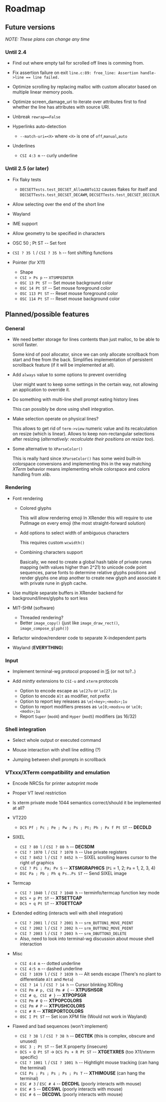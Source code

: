 Roadmap
=======

## Future versions

_NOTE: These plans can change any time_

### Until 2.4

* Find out where empty tail for scrolled off lines is comming from.

* Fix assertion failure on exit `line.c:89: free_line: Assertion handle->line == line failed.`

* Optimize scrolling by replacing malloc with custom allocator based on multiple linear memory pools.

* Optimize screen_damage_uri to iterate over attributes first to find whether the line has attributes with source URI.

* Unbreak `rewrap==False`

* Hyperlinks auto-detection

  * `--match-uri=<X>` where `<X>` is one of `off`,`manual`,`auto`

* Underlines
  * `CSI 4:3 m` -- curly underline

### Until 2.5 (or later)

* Fix flaky tests
  * `DECSETTests.test_DECSET_Allow80To132` causes flakes for itself and `DECSETTests.test_DECSET_DECAWM`, `DECSETTests.test_DECSET_DECCOLM`.

* Allow selecting over the end of the short line

* Wayland

* IME support

* Allow geometry to be specified in characters

* OSC 50 ; Pt ST -- Set font

* `CSI ? 35 l` / `CSI ? 35 h` -- font shifting functions

* Pointer (for X11)

  * Shape
  * `CSI > Ps p` -- `XTSMPOINTER`
  * `OSC 13 Pt ST` -- Set mouse background color
  * `OSC 14 Pt ST` -- Set mouse foreground color
  * `OSC 113 Pt ST` -- Reset mouse foreground color
  * `OSC 114 Pt ST` -- Reset mouse background color

## Planned/possible features

### General

* We need better storage for lines contents than just malloc, to be able to scroll faster.

  Some kind of pool allocator, since we can only allocate scrollback from start and free from the back.
  Simplifies implementation of persistent scrollback feature (if it will be implemented at all).

* Add `always` value to some options to prevent overriding

  User might want to keep some settings in the certain way, not allowing an application
  to override it.

* Do something with multi-line shell prompt eating history lines

  This can possibly be done using shell integration.

* Make selection operate on physical lines?

  This allows to get rid of `term->view` numeric value and its recalculation on resize (which is linear).
  Allows to keep non-rectangular selections after resizing (_alternatively: recalculate their positions on resize too_).

* Some alternative to `XParseColor()`

  This is really hard since `XParseColor()` has some weird built-in colorspace conversions
  and implementing this in the way matching *XTerm* behavior means implementing whole
  colorspace and colors handling from *xlib*.

### Rendering

* Font rendering

  * Colored glyphs

      This will allow rendering emoji
      In XRender this will require to use PutImage on every emoji (the most straight-forward solution)

  * Add options to select width of ambiguous characters

      This requires custom `wcwidth()`

  * Combining characters support

      Basically, we need to create a global hash table of private runes
      mapping (with values higher than 2^21) to unicode code point sequences,
      parse fonts to determine relative glyphs positions and render glyphs
      one atop another to create new glyph and associate it with private rune in glyph cache.

* Use multiple separate buffers in XRender backend for background/lines/glyphs to sort less

* MIT-SHM (software)

  * Threaded rendering?
  * Better `image_copy()` (just like `image_draw_rect()`, `image_compose_glyph()`)

* Refactor window/renderer code to separate X-independent parts

* Wayland (**EVERYTHING**)

### Input

* Implement terminal-wg protocol proposed in [!5](https://gitlab.freedesktop.org/terminal-wg/specifications/-/merge_requests/5) (or not to?..)

* Add *mintty* extensions to `CSI-u` and `xterm` protocols

   * Option to encode escape as `\e[27u` or `\e[27;1u`
   * Option to encode `Alt` as modifier, not prefix
   * Option to report key releases as `\e[<key>;<mods>;1u`
   * Option to report modifiers presses as `\e[0;<mods>u` or `\e[0;<mods>;1u`
   * Report `Super` (`mod4`) and `Hyper` (`mod5`) modifiers (as 16/32)

### Shell integration

* Select whole output or executed command

* Mouse interaction with shell line editing (?)

* Jumping between shell prompts in scrollback

### VTxxx/XTerm compatibility and emulation

* Encode NRCSs for printer autoprint mode
* Proper VT level restriction
* Is xterm private mode 1044 semantics correct/should it be implemented at all?

* VT220

  * `DCS Pf ; Pc ; Pe ; Pw ; Ps ; Pt; Ph ; Px f Pt ST` -- **DECDLD**

* SIXEL

  * `CSI ? 80 l` / `CSI ? 80 h` -- **DECSDM**
  * `CSI ? 1070 l` / `CSI ? 1070 h` -- Use private registers
  * `CSI ? 8452 l` / `CSI ? 8452 h` -- SIXEL scrolling leaves cursor to the right of graphics
  * `CSI ? Pi ; Pa; Pv S` -- **XTSMGRAPHICS** (`Pi` = 1, 2; `Pa` = 1, 2, 3, 4)
  * `DSC Pa ; Pb ; Ph q Ps..Ps ST` -- Send SIXEL image

* Termcap

  * `CSI ? 1040 l` / `CSI ? 1040 h` -- terminfo/termcap function key mode
  * `DCS + p Pt ST` -- **XTSETTCAP**
  * `DCS + q Pt ST` -- **XTGETTCAP**

* Extended editing (interacts well with shell integration)

  * `CSI ? 2001 l` / `CSI ? 2001 h` -- `srm_BUTTON1_MOVE_POINT`
  * `CSI ? 2002 l` / `CSI ? 2002 h` -- `srm_BUTTON2_MOVE_POINT`
  * `CSI ? 2003 l` / `CSI ? 2003 h` -- `srm_DBUTTON3_DELETE`
  * Also, need to look into terminal-wg discussion about mouse shell interaction

* Misc

  * `CSI 4:4 m` -- dotted underline
  * `CSI 4:5 m` -- dashed underline
  * `CSI ? 1039 l` / `CSI ? 1039 h` -- Alt sends escape (There's no plant to differentiate `Alt` and `Meta`)
  * `CSI ? 14 l` / `CSI ? 14 h` -- Cursor blinking XORing
  * `CSI Pm # p, CSI Pm # {` -- **XTPUSHSGR**
  * `CSI # q, CSI # }` -- **XTPOPSGR**
  * `CSI Pm # Q` -- **XTPOPCOLORS**
  * `CSI Pm # P` -- **XTPUSHCOLORS**
  * `CSI # R` -- **XTREPORTCOLORS**
  * `OSC I Pt ST` -- Set icon XPM file (Would not work in Wayland)

* Flawed and bad sequences (won't implement)

  * `CSI ? 38 l` / `CSI ? 38 h` -- **DECTEK** (this is complex, obscure and unused)
  * `OSC 3 ; Pt ST` -- Set X property (insecure)
  * `DCS + Q Pt ST` -> `DCS Ps + R Pt ST` -- **XTGETXRES** (too X11/xterm specific)
  * `CSI ? 1001 l` / `CSI ? 1001 h` -- Hightlight mouse tracking (can hang the terminal)
  * `CSI Ps ; Ps ; Ps ; Ps ; Ps T` -- **XTHIMOUSE** (can hang the terminal)
  * `ESC # 3` / `ESC # 4` -- **DECDHL** (poorly interacts with mouse)
  * `ESC # 5` -- **DECSWL** (poorly interacts with mouse)
  * `ESC # 6` -- **DECDWL** (poorly interacts with mouse)

